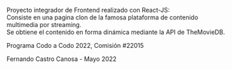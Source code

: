 Proyecto integrador de Frontend realizado con React-JS:     
Consiste en una pagina clon de la famosa plataforma de contenido multimedia por streaming.     
Se obtiene el contenido en forma dinámica mediante la API de TheMovieDB.      

Programa Codo a Codo 2022, Comisión #22015     
     
Fernando Castro Canosa - Mayo 2022
     

